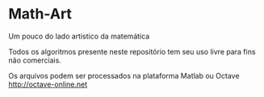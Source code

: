 # Math-Art

Um pouco do lado artistico da matemática


Todos os algoritmos presente neste repositório tem seu uso livre para fins não comerciais.



Os arquivos podem ser processados na plataforma Matlab ou Octave
http://octave-online.net